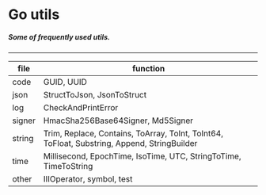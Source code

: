 # Go utils

##### Some of frequently used utils.

---------------------------------------

|file|function
|---|---
|code |  GUID, UUID
|json |  StructToJson, JsonToStruct
|log |  CheckAndPrintError
|signer |  HmacSha256Base64Signer, Md5Signer
|string |  Trim, Replace, Contains, ToArray, ToInt, ToInt64, ToFloat, Substring, Append, StringBuilder
|time |  Millisecond, EpochTime, IsoTime, UTC, StringToTime, TimeToString
|other |  IIIOperator, symbol, test
